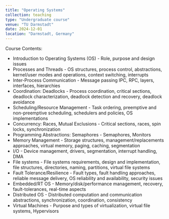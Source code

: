 ```yaml
---
title: "Operating Systems"
collection: teaching
type: "Undergraduate course"
venue: "TU Darmstadt"
date: 2024-12-01
location: "Darmstadt, Germany"
---
```


Course Contents:
- Introduction to Operating Systems (OS) - Role, purpose and design issues
- Processes and Threads - OS structures, process control, abstractions, kernel/user modes and operations, context switching, interrupts
- Inter-Process Communication - Message passing IPC, RPC, layers, interfaces, hierarchies
- Coordination: Deadlocks - Process coordination, critical sections, deadlock characterization, deadlock detection and recovery, deadlock avoidance
- Scheduling/Resource Management - Task ordering, preemptive and non-preemptive scheduling, schedulers and policies, OS implementations
- Concurrency: Races, Mutual Exclusions - Critical sections, races, spin locks, synchronization
- Programming Abstractions: Semaphores - Semaphores, Monitors
- Memory Management - Storage structures, management/replacements approaches, virtual memory, paging, caching, segmentation
- I/O - Device management, drivers, segmentation, interrupt handling, DMA
- File systems - File systems requirements, design and implementation, file structures, directories, naming, partitions, virtual file systems
- Fault Tolerance/Resilience - Fault types, fault handling approaches, reliable message delivery, OS reliability and availability, security issues
- Embedded/RT OS - Memory/disk/performance management, recovery, fault-tolerances, real-time aspects
- Distributed OS - Distributed computation and communication abstractions, synchronization, coordination, consistency
- Virtual Machines - Purpose and types of virtualization, virtual file systems, Hypervisors